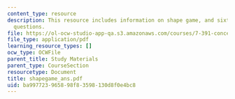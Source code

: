 ```yaml
---
content_type: resource
description: This resource includes information on shape game, and sixteen related
  questions.
file: https://ol-ocw-studio-app-qa.s3.amazonaws.com/courses/7-391-concept-centered-teaching-fall-2005/ba997723965898f83598130d8f0e4bc8_shapegame_ans.pdf
file_type: application/pdf
learning_resource_types: []
ocw_type: OCWFile
parent_title: Study Materials
parent_type: CourseSection
resourcetype: Document
title: shapegame_ans.pdf
uid: ba997723-9658-98f8-3598-130d8f0e4bc8
---
```

